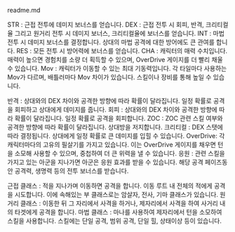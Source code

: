 readme.md

STR : 근접 전투에 데미지 보너스를 얻습니다.
DEX : 근접 전투 시 회피, 반격, 크리티컬율 그리고 원거리 전투 시 데미지 보너스, 크리티컬율에 보너스를 얻습니다.
INT : 마법 전투 시 데미지 보너스를 결정합니다. 상대의 마법 공격에 대한 방어에도 큰 관여를 합니다.
RES : 모든 전투 시 방어력에 보너스를 얻습니다.
CHA : 캐릭터의 매력 수치입니다. 매력이 높으면 경험치를 소량 더 획득할 수 있으며, OverDrive 게이지를 더 빨리 채울 수 있습니다.
Mov : 캐릭터가 이동할 수 있는 최대 기동력입니다. 각 타일마다 사용하는 Mov가 다르며, 배틀러마다 Mov 차이가 있습니다. 스킬이나 장비를 통해 높일 수 있습니다.

반격 : 상대와의 DEX 차이와 공격한 방향에 따라 확률이 달라집니다. 일정 확률로 공격을 회피하고 상대에게 데미지를 줍니다.
회피 : 상대와의 DEX 차이와 공격한 방향에 따라 확률이 달라집니다. 일정 확률로 공격을 회피합니다.
ZOC  : ZOC 관련 스킬 여부와 공격한 방향에 따라 확률이 달라집니다. 상대방을 저지합니다.
크리티컬 : DEX 스탯에 따라 결정됩니다. 상대에게 일정 확률로 큰 데미지를 입힐 수 있습니다.
OverDrive: 각 캐릭터마다의 고유의 필살기를 가지고 있습니다. 이는 OverDrive 게이지를 채우면 턴을 소모해 사용할 수 있으며, 중첩하여 더 큰 위력을 낼 수 있습니다.
응원 : 관련 스킬을 가지고 있는 아군을 지나가면 아군은 응원 효과를 받을 수 있습니다. 해당 공격 페이즈동안 공격력, 생명력 등의 전투 보너스를 받습니다.

근접 클래스 : 적을 지나가며 이동하면 공격을 합니다. 이동 루트 내 전체의 적에게 공격을 시도합니다. 이에 속해있는 부 클래스로는 암살자, 전사, 기마 클래스가 있습니다.
원거리 클래스 : 이동한 뒤 그 자리에서 사격을 하거나, 제자리에서 사격을 하여 사거리 내의 타겟에게 공격을 합니다.
마법 클래스 : 마나를 사용하여 제자리에서 턴을 소모하여 스킬을 사용합니다. 스킬에는 단일 공격, 범위 공격, 단일 힐, 상태이상 등이 있습니다.
